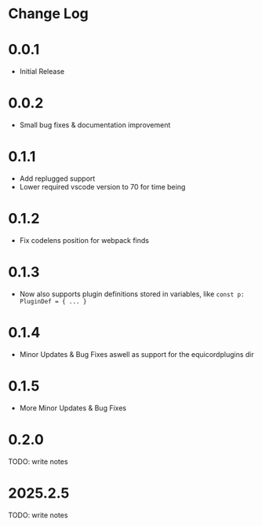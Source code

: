 # Change Log

# 0.0.1

- Initial Release

# 0.0.2

- Small bug fixes & documentation improvement

# 0.1.1

- Add replugged support
- Lower required vscode version to 70 for time being

# 0.1.2

- Fix codelens position for webpack finds

# 0.1.3

- Now also supports plugin definitions stored in variables, like `const p: PluginDef = { ... }`

# 0.1.4

-  Minor Updates & Bug Fixes aswell as support for the equicordplugins dir

# 0.1.5

- More Minor Updates & Bug Fixes

# 0.2.0

TODO: write notes

# 2025.2.5

TODO: write notes
